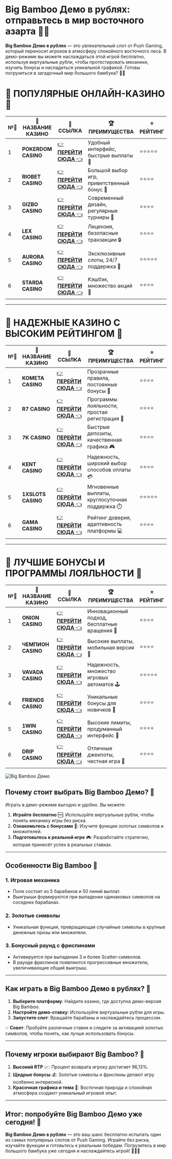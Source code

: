 # Big Bamboo Демо в рублях: отправьтесь в мир восточного азарта 🎰🎋

**Big Bamboo Демо в рублях** — это увлекательный слот от Push Gaming, который переносит игроков в атмосферу спокойного восточного леса. В демо-режиме вы можете наслаждаться этой игрой бесплатно, используя виртуальные рубли, чтобы протестировать механики, изучить бонусы и насладиться уникальной графикой. Готовы погрузиться в загадочный мир большого бамбука? 🐼✨

# 🌟 ПОПУЛЯРНЫЕ ОНЛАЙН-КАЗИНО 🌟

| №️⃣ | 🎰 НАЗВАНИЕ КАЗИНО                       | 🔗 ССЫЛКА                                                                          | 🏆 ПРЕИМУЩЕСТВА                              | ⭐ РЕЙТИНГ |
|-----|------------------------------------------|------------------------------------------------------------------------------------|---------------------------------------------|------------|
| 1   | **POKERDOM CASINO**                      | [👉 **ПЕРЕЙТИ СЮДА** 👈](https://brandplay.link/4k77v2yx)                          | Удобный интерфейс, быстрые выплаты 🤑         | ⭐⭐⭐⭐⭐     |
| 2   | **RIOBET CASINO**                        | [👉 **ПЕРЕЙТИ СЮДА** 👈](https://brandplay.link/7xBLTPyj)                          | Большой выбор игр, приветственный бонус 🎁    | ⭐⭐⭐⭐      |
| 3   | **GIZBO CASINO**                         | [👉 **ПЕРЕЙТИ СЮДА** 👈](https://brandplay.link/bprXw4YV)                          | Современный дизайн, регулярные турниры 🏅      | ⭐⭐⭐⭐      |
| 4   | **LEX CASINO**                           | [👉 **ПЕРЕЙТИ СЮДА** 👈](https://brandplay.link/zW4hdDFV)                          | Лицензия, безопасные транзакции 🔒            | ⭐⭐⭐⭐      |
| 5   | **AURORA CASINO**                        | [👉 **ПЕРЕЙТИ СЮДА** 👈](https://10trafic-stat2.com/click/668546556bcc6313411604bd/6766/13032/subaccount) | Эксклюзивные слоты, 24/7 поддержка 🌟         | ⭐⭐⭐⭐⭐     |
| 6   | **STARDA CASINO**                        | [👉 **ПЕРЕЙТИ СЮДА** 👈](https://brandplay.link/fB7xwRFL)                          | Кэшбэк, множество акций 🎉                    | ⭐⭐⭐⭐      |

---

# 🏅 НАДЕЖНЫЕ КАЗИНО С ВЫСОКИМ РЕЙТИНГОМ 🏅

| №️⃣ | 🎰 НАЗВАНИЕ КАЗИНО                       | 🔗 ССЫЛКА                                                                          | 🏆 ПРЕИМУЩЕСТВА                              | ⭐ РЕЙТИНГ |
|-----|------------------------------------------|------------------------------------------------------------------------------------|---------------------------------------------|------------|
| 1   | **KOMETA CASINO**                        | [👉 **ПЕРЕЙТИ СЮДА** 👈](https://brandplay.link/8ZymQJV8)                          | Прозрачные правила, постоянные бонусы 🔄      | ⭐⭐⭐⭐      |
| 2   | **R7 CASINO**                            | [👉 **ПЕРЕЙТИ СЮДА** 👈](https://brandplay.link/bMd3Yjsw)                          | Программы лояльности, простая регистрация 📝   | ⭐⭐⭐⭐      |
| 3   | **7K CASINO**                            | [👉 **ПЕРЕЙТИ СЮДА** 👈](https://brandplay.link/BvQyFShp)                          | Быстрые депозиты, качественная графика 🎮      | ⭐⭐⭐⭐      |
| 4   | **KENT CASINO**                          | [👉 **ПЕРЕЙТИ СЮДА** 👈](https://brandplay.link/Fv2WP3js)                          | Надежность, широкий выбор способов оплаты 💳  | ⭐⭐⭐⭐      |
| 5   | **1XSLOTS CASINO**                       | [👉 **ПЕРЕЙТИ СЮДА** 👈](https://brandplay.link/hSB1khtr)                          | Мгновенные выплаты, круглосуточная поддержка ⏱️| ⭐⭐⭐⭐⭐     |
| 6   | **GAMA CASINO**                          | [👉 **ПЕРЕЙТИ СЮДА** 👈](https://brandplay.link/j6NMKsDz)                          | Рейтинг доверия, адаптивность платформы 💻     | ⭐⭐⭐⭐      |

---

# 🎁 ЛУЧШИЕ БОНУСЫ И ПРОГРАММЫ ЛОЯЛЬНОСТИ 🎁

| №️⃣ | 🎰 НАЗВАНИЕ КАЗИНО                       | 🔗 ССЫЛКА                                                                          | 🏆 ПРЕИМУЩЕСТВА                              | ⭐ РЕЙТИНГ |
|-----|------------------------------------------|------------------------------------------------------------------------------------|---------------------------------------------|------------|
| 1   | **ONION CASINO**                         | [👉 **ПЕРЕЙТИ СЮДА** 👈](https://brandplay.link/zBGRVpQ9)                          | Инновационный подход, бесплатные вращения 🎡  | ⭐⭐⭐⭐      |
| 2   | **ЧЕМПИОН CASINO**                       | [👉 **ПЕРЕЙТИ СЮДА** 👈](https://temon-gter.cfd/go/lRq?p80412p304504pcc44t17455)   | Высокие выплаты, мобильная версия 📱          | ⭐⭐⭐⭐      |
| 3   | **VAVADA CASINO**                        | [👉 **ПЕРЕЙТИ СЮДА** 👈](https://vavadapartner.pro/?promo=ea5c9275-6854-4505-94fc-95ab18221945-linkb2) | Надежность, множество игровых автоматов 🕹️    | ⭐⭐⭐⭐⭐     |
| 4   | **FRIENDS CASINO**                       | [👉 **ПЕРЕЙТИ СЮДА** 👈](https://gofriends.vc/linkb2)                              | Уникальные бонусы для новичков 🤝             | ⭐⭐⭐⭐      |
| 5   | **1WIN CASINO**                          | [👉 **ПЕРЕЙТИ СЮДА** 👈](https://brandplay.link/smXVpBbG)                          | Высокие лимиты, продуманный интерфейс 🎯      | ⭐⭐⭐⭐      |
| 6   | **DRIP CASINO**                          | [👉 **ПЕРЕЙТИ СЮДА** 👈](https://drp-ircp01.com/c07e6a3db)                          | Отличные джекпоты, честная игра 💎            | ⭐⭐⭐⭐      |

![Big Bamboo Демо](https://spadok.org.ua/images/bolokhiv/bezdepozytni-poslugy-lavyna.jpg)

## Почему стоит выбрать Big Bamboo Демо? 🎋

Играть в демо-режиме выгодно и удобно. Вы можете:  
1. **Играйте бесплатно** 🆓: Используйте виртуальные рубли, чтобы понять механику игры без риска.  
2. **Ознакомьтесь с бонусами** 🎁: Изучите функции золотых символов и множителей.  
3. **Подготовьтесь к реальной игре** 🎮: Разработайте стратегию, которая принесёт успех в реальных ставках.  

---

## Особенности Big Bamboo 🎯

### 1. Игровая механика  
- Поле состоит из 5 барабанов и 50 линий выплат.  
- Выигрыши формируются при выпадении одинаковых символов на соседних барабанах.  

### 2. Золотые символы  
- Уникальная функция, превращающая случайные символы в крупные денежные призы или множители.  

### 3. Бонусный раунд с фриспинами  
- Активируется при выпадении 3 и более Scatter-символов.  
- В раунде фриспинов появляются прогрессивные множители, увеличивающие общий выигрыш.  

---

## Как играть в Big Bamboo Демо в рублях? 🚀

1. **Выберите платформу**: Найдите казино, где доступна демо-версия Big Bamboo.  
2. **Настройте демо-ставку**: Используйте виртуальные рубли для игры.  
3. **Запустите слот**: Вращайте барабаны и наслаждайтесь процессом.  

💡 **Совет**: Пробуйте различные ставки и следите за активацией золотых символов, чтобы понять, как лучше использовать бонусы.

---

## Почему игроки выбирают Big Bamboo? 🌟

1. **Высокий RTP** 📈: Процент возврата игроку достигает 96,13%.  
2. **Щедрые бонусы** 💰: Золотые символы и фриспины делают игру особенно интересной.  
3. **Красочная графика и тема** 🌸: Восточная природа и спокойная атмосфера создают уникальный игровой опыт.  

---

## Итог: попробуйте Big Bamboo Демо уже сегодня! 🎉

**Big Bamboo Демо в рублях** — это ваш шанс бесплатно испытать один из самых популярных слотов от Push Gaming. Играйте без риска, изучайте функции и готовьтесь к реальным победам. Погрузитесь в мир большого бамбука уже сегодня и наслаждайтесь игрой! 🎰🎋🐼  
